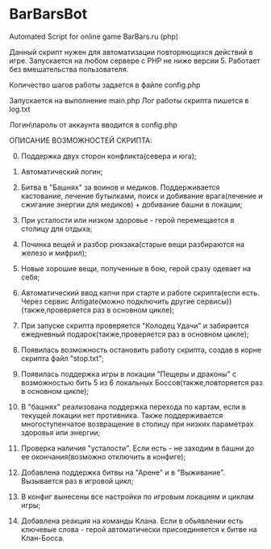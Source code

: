 BarBarsBot
==========

Automated Script for online game BarBars.ru (php)

Данный скрипт нужен для автоматизации повторяющихся действий в игре.
Запускается на любом сервере с PHP не ниже версии 5. Работает без вмешательства пользователя.

Количество шагов работы задается в файле config.php

Запускается на выполнение main.php
Лог работы скрипта пишется в log.txt

Логин\пароль от аккаунта вводится в config.php

ОПИСАНИЕ ВОЗМОЖНОСТЕЙ СКРИПТА:

0. Поддержка двух сторон конфликта(севера и юга);

1. Автоматический логин;

2. Битва в "Башнях" за воинов и медиков. Поддерживается кастование, лечение бутылками, поиск и добивание врага(лечение и сжигание энергии для медиков) + добивание башни в локации;

3. При усталости или низком здоровье - герой перемещается в столицу для отдыха;

4. Починка вещей и разбор рюкзака(старые вещи разбираются на железо и мифрил);

5. Новые хорошие вещи, полученные в бою, герой сразу одевает на себя;

6. Автоматический ввод капчи при старте и работе скрипта(если есть. Через сервис Antigate(можно подключить другие сервисы))(также,проверяется раз в основном цикле);

7. При запуске скрипта проверяется "Колодец Удачи" и забирается ежедневный подарок(также,проверяется раз в основном цикле);

8. Появилась возможность остановить работу скрипта, создав в корне скрипта файл "stop.txt";

9. Появилась поддержка игры в локации "Пещеры и драконы" с возможностью бить 5 из 6 локальных Боссов(также,повторяется раз в основном цикле);

10. В "башнях" реализована поддержка перехода по картам, если в текущей локации нет противника. Также поддерживается многоступенчатое возвращение в столицу при низких параметрах здоровья или энергии;

11. Проверка наличия "усталости". Если есть - не заходим в башни до ее окончания(возможно отключить в конфиге);

12. Добавлена поддержка битвы на "Арене" и в "Выживание". Вызывается раз в игровой цикл;

13. В конфиг вынесены все настройки по игровым локациям и циклам игры;

14. Добавлена реакция на команды Клана. Если в обьявлении есть ключевые слова - герой автоматически присоединяется к битве на Клан-Босса.
